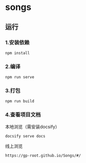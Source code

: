 # songs

## 运行

### 1.安装依赖

```
npm install
```

### 2.编译

```
npm run serve
```

### 3.打包

```
npm run build
```

### 4.查看项目文档

本地浏览（需安装docsify）

```
docsify serve docs
```
线上浏览

```
https://gp-root.github.io/Songs/#/
```
